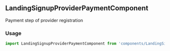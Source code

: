 ## LandingSignupProviderPaymentComponent

Payment step of provider registration

### Usage

```javascript
import LandingSignupProviderPaymentComponent from 'components/LandingSignupProviderPaymentComponent/LandingSignupProviderPaymentComponent.js';
```

